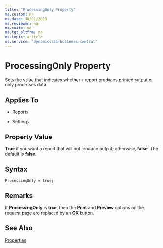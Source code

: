```yaml
---
title: "ProcessingOnly Property"
ms.custom: na
ms.date: 10/01/2019
ms.reviewer: na
ms.suite: na
ms.tgt_pltfrm: na
ms.topic: article
ms.service: "dynamics365-business-central"
---
```


# ProcessingOnly Property
Sets the value that indicates whether a report produces printed output or only processes data.  
  
## Applies To  
  
-   Reports  
  
-   Settings  
  
## Property Value  
 **True** if you want a report that will not produce output; otherwise, **false**. The default is **false**. 

## Syntax
```
ProcessingOnly = true;
``` 
  
## Remarks  
 If **ProcessingOnly** is **true**, then the **Print** and **Preview** options on the request page are replaced by an **OK** button.  
  
## See Also  
 [Properties](devenv-properties.md)